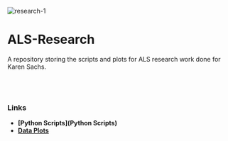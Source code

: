 ![research-1](https://user-images.githubusercontent.com/91383782/211969879-7d14e3eb-82e0-44d2-b749-2da07e6a3edd.png)

# ALS-Research
A repository storing the scripts and plots for ALS research work done for Karen Sachs.
<br/><br/>
<br/><br/>

### Links
- __[Python Scripts](Python Scripts)__
- __[Data Plots](Scatterplots/Scatterplots)__
